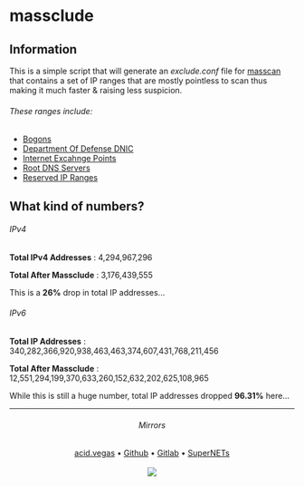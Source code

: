 # massclude

## Information
This is a simple script that will generate an *exclude.conf* file for [masscan](https://github.com/robertdavidgraham/masscan) that contains a set of IP ranges that are mostly pointless to scan thus making it much faster & raising less suspicion.

###### These ranges include:
- [Bogons](https://en.wikipedia.org/wiki/Bogon_filtering)
- [Department Of Defense DNIC](https://en.wikipedia.org/wiki/List_of_assigned_/8_IPv4_address_blocks#List_of_assigned_/8_blocks_to_the_United_States_Department_of_Defense)
- [Internet Excahnge Points](https://en.wikipedia.org/wiki/Internet_exchange_point)
- [Root DNS Servers](https://en.wikipedia.org/wiki/Root_name_server)
- [Reserved IP Ranges](https://en.wikipedia.org/wiki/Reserved_IP_addresses)


## What kind of numbers?
###### IPv4
**Total IPv4 Addresses** : 4,294,967,296

**Total After Massclude**  : 3,176,439,555

This is a **26%** drop in total IP addresses...

###### IPv6
**Total IP Addresses** : 340,282,366,920,938,463,463,374,607,431,768,211,456

**Total After Massclude**  : 12,551,294,199,370,633,260,152,632,202,625,108,965

While this is still a huge number, total IP addresses dropped **96.31%** here...

___

<h6 align="center">Mirrors</h1>
<p align="center">
	<a href="https://git.acid.vegas/massclude">acid.vegas</a> • <a href="https://github.com/acidvegas/massclude">Github</a> • <a href="https://gitlab.com/acidvegas/massclude">Gitlab</a> • <a href="https://git.supernets.org/acidvegas/massclude">SuperNETs</a>
	<br><br><a href="https://www.buymeacoffee.com/acidvegas"><img src="https://img.buymeacoffee.com/button-api/?text=Buy me a BEER&emoji=🍺&slug=acidvegas&button_colour=FFDD00&font_colour=000000&font_family=Bree&outline_colour=000000&coffee_colour=ffffff" /></a>
</p>
